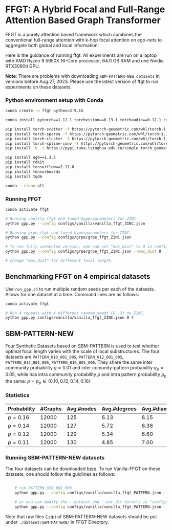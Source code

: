 # FFGT: A Hybrid Focal and Full-Range Attention Based Graph Transformer

FFGT is a purely attention based framework which combines the conventional full-range attention with k-hop focal attention on ego-nets to aggregate both global and local information.

Here is the guidance of running ffgt. All experiments are run on a laptop with AMD Ryzen 9 5950X 16-Core processor, 64.0 GB RAM and one Nvidia RTX3090ti GPU.

**Note**: There are problems with downloading `SBM-PATTERN-NEW datasets` in versions before Aug.27, 2023. Please use the latest version of ffgt to run experiments on these datasets.

### Python environment setup with Conda

```bash
conda create -n ffgt python=3.9.15

conda install pytorch==1.12.1 torchvision==0.13.1 torchaudio==0.12.1 cudatoolkit=11.6 -c pytorch -c conda-forge

pip install torch-scatter -f https://pytorch-geometric.com/whl/torch-1.12.1+cu116.html
pip install torch-sparse -f https://pytorch-geometric.com/whl/torch-1.12.1+cu116.html
pip install torch-cluster -f https://pytorch-geometric.com/whl/torch-1.12.1+cu116.html
pip install torch-spline-conv -f https://pytorch-geometric.com/whl/torch-1.12.1+cu116.html
pip install -U -i https://pypi.tuna.tsinghua.edu.cn/simple torch_geometric==2.1.0

pip install ogb==1.3.5
pip install rdkit
pip install tensorflow==2.11.0
pip install tensorboardx
pip install tqdm

conda --clean all
```

### Running FFGT

```bash
conda activate ffgt

# Running vanilla_ffgt and tuned hyperparameters for ZINC.
python gpp.py --config configs/vanilla/vanilla_ffgt_ZINC.json 

# Running grpe_ffgt and tuned hyperparameters for ZINC.
python gpp.py --config configs/grpe/grpe_ffgt_ZINC.json 

# To run fully connected version, one can set "max_dist" to 0 in config file, or use the command line bellow
python gpp.py --config configs/grpe/grpe_ffgt_ZINC.json --max_dist 0

# change "max_dist" for different focal length
```

## Benchmarking FFGT on 4 empirical datasets
Use `run_gpp.sh` to run multiple random seeds per each of the datasets. Allows for one dataset at a time. Command lines are as follows:

```bash
conda activate ffgt

# Run 4 repeats with 4 different random seeds (0..3) on ZINC:
python gpp.py configs/vanilla/vanilla_ffgt_ZINC.json 0 4

```

## SBM-PATTERN-NEW

Four Synthetic Datasets based on SBM-PATTERN is used to test whether optimal focal length varies with the scale of local substructures. The four datasets are `PATTERN_010_001_005`, `PATTERN_012_001_005`, `PATTERN_014_001_005`, `PATTERN_016_001_005`. They share the same inter community probability $q=0.01$ and inter comunity-pattern probability $q_p=0.05$, while has intra community probability $p$ and intra pattern probability $p_p$ the same: $p=p_p \in \{0.10, 0.12, 0.14, 0.16 \}$ 

### Statistics

| Probability | #Graphs | Avg.#nodes | Avg.#degrees| Avg.#diameters   |
|-------|-------|-------|------|------|
| $p=0.16$ | 12000 | 125 | 6.13 | 6.15  |
| $p=0.14$ | 12000 | 127 | 5.72 | 6.38  |
| $p=0.12$ | 12000 | 129 | 5.34 | 6.60  |
| $p=0.11$ | 12000 | 130 | 4.85 | 7.00  |


### Running SBM-PATTERN-NEW datasets

The four datasets can be downloaded [here](https://github.com/minhongzhu/sbm-pattern-new). To run Vanilla-FFGT on these datasets, one should follow the guidlines as follows:

```bash

    # run PATTERN_010_001_005
    python gpp.py --config configs/vanilla/vanilla_ffgt_PATTERN.json --dataset PATTERN_pq_010_001_005 --out_dir out/SBM-PATTERN/pq_012_001_005/vanilla/

    # or you can modify the --dataset and --out_dir direcly in "configs/vanilla/vanilla_ffgt_PATTERN.json" and run 
    python gpp.py --config configs/vanilla/vanilla_ffgt_PATTERN.json

```

Note that raw files (.zip) of SBM-PATTERN-NEW datasets should be put under `./dataset/SBM-PATTERN/` in FFGT Directory.
